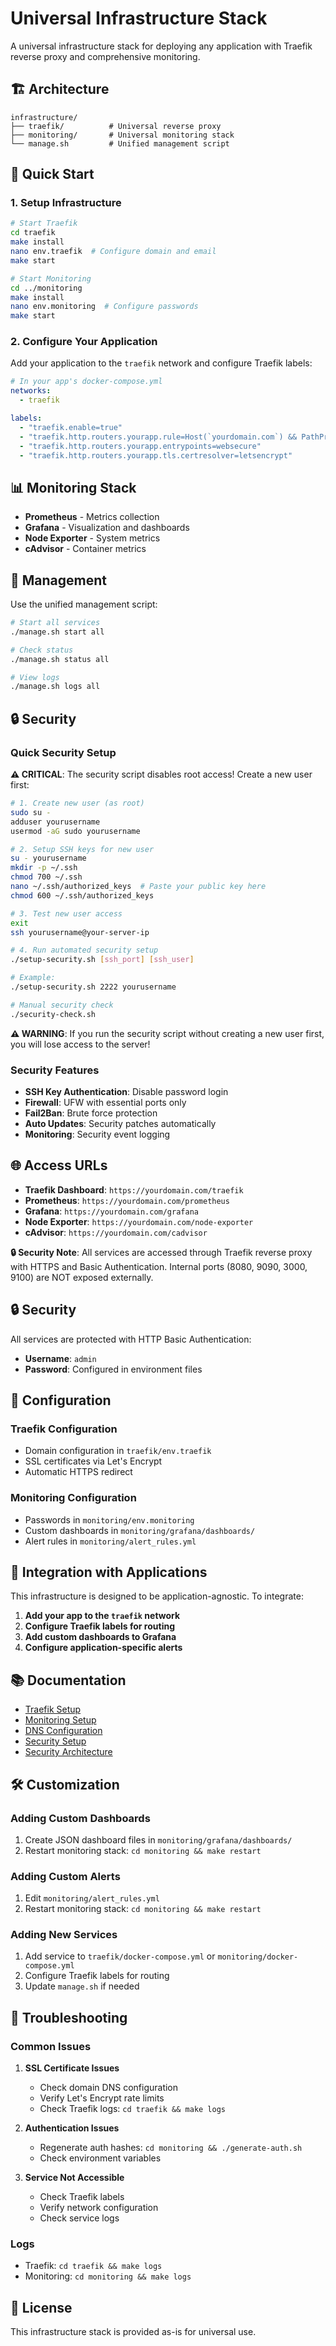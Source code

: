 # Universal Infrastructure Stack

A universal infrastructure stack for deploying any application with Traefik reverse proxy and comprehensive monitoring.

## 🏗️ Architecture

```
infrastructure/
├── traefik/          # Universal reverse proxy
├── monitoring/       # Universal monitoring stack
└── manage.sh         # Unified management script
```

## 🚀 Quick Start

### 1. Setup Infrastructure

```bash
# Start Traefik
cd traefik
make install
nano env.traefik  # Configure domain and email
make start

# Start Monitoring
cd ../monitoring
make install
nano env.monitoring  # Configure passwords
make start
```

### 2. Configure Your Application

Add your application to the `traefik` network and configure Traefik labels:

```yaml
# In your app's docker-compose.yml
networks:
  - traefik

labels:
  - "traefik.enable=true"
  - "traefik.http.routers.yourapp.rule=Host(`yourdomain.com`) && PathPrefix(`/api`)"
  - "traefik.http.routers.yourapp.entrypoints=websecure"
  - "traefik.http.routers.yourapp.tls.certresolver=letsencrypt"
```

## 📊 Monitoring Stack

- **Prometheus** - Metrics collection
- **Grafana** - Visualization and dashboards
- **Node Exporter** - System metrics
- **cAdvisor** - Container metrics

## 🔧 Management

Use the unified management script:

```bash
# Start all services
./manage.sh start all

# Check status
./manage.sh status all

# View logs
./manage.sh logs all
```

## 🔒 Security

### Quick Security Setup

**⚠️ CRITICAL**: The security script disables root access! Create a new user first:

```bash
# 1. Create new user (as root)
sudo su -
adduser yourusername
usermod -aG sudo yourusername

# 2. Setup SSH keys for new user
su - yourusername
mkdir -p ~/.ssh
chmod 700 ~/.ssh
nano ~/.ssh/authorized_keys  # Paste your public key here
chmod 600 ~/.ssh/authorized_keys

# 3. Test new user access
exit
ssh yourusername@your-server-ip

# 4. Run automated security setup
./setup-security.sh [ssh_port] [ssh_user]

# Example:
./setup-security.sh 2222 yourusername

# Manual security check
./security-check.sh
```

**⚠️ WARNING**: If you run the security script without creating a new user first, you will lose access to the server!

### Security Features

- **SSH Key Authentication**: Disable password login
- **Firewall**: UFW with essential ports only
- **Fail2Ban**: Brute force protection
- **Auto Updates**: Security patches automatically
- **Monitoring**: Security event logging

## 🌐 Access URLs

- **Traefik Dashboard**: `https://yourdomain.com/traefik`
- **Prometheus**: `https://yourdomain.com/prometheus`
- **Grafana**: `https://yourdomain.com/grafana`
- **Node Exporter**: `https://yourdomain.com/node-exporter`
- **cAdvisor**: `https://yourdomain.com/cadvisor`

**🔒 Security Note**: All services are accessed through Traefik reverse proxy with HTTPS and Basic Authentication. Internal ports (8080, 9090, 3000, 9100) are NOT exposed externally.

## 🔒 Security

All services are protected with HTTP Basic Authentication:
- **Username**: `admin`
- **Password**: Configured in environment files

## 📝 Configuration

### Traefik Configuration
- Domain configuration in `traefik/env.traefik`
- SSL certificates via Let's Encrypt
- Automatic HTTPS redirect

### Monitoring Configuration
- Passwords in `monitoring/env.monitoring`
- Custom dashboards in `monitoring/grafana/dashboards/`
- Alert rules in `monitoring/alert_rules.yml`

## 🔄 Integration with Applications

This infrastructure is designed to be application-agnostic. To integrate:

1. **Add your app to the `traefik` network**
2. **Configure Traefik labels for routing**
3. **Add custom dashboards to Grafana**
4. **Configure application-specific alerts**

## 📚 Documentation

- [Traefik Setup](traefik/README.md)
- [Monitoring Setup](monitoring/README.md)
- [DNS Configuration](DNS_SETUP.md)
- [Security Setup](SECURITY.md)
- [Security Architecture](SECURITY_ARCHITECTURE.md)

## 🛠️ Customization

### Adding Custom Dashboards
1. Create JSON dashboard files in `monitoring/grafana/dashboards/`
2. Restart monitoring stack: `cd monitoring && make restart`

### Adding Custom Alerts
1. Edit `monitoring/alert_rules.yml`
2. Restart monitoring stack: `cd monitoring && make restart`

### Adding New Services
1. Add service to `traefik/docker-compose.yml` or `monitoring/docker-compose.yml`
2. Configure Traefik labels for routing
3. Update `manage.sh` if needed

## 🚨 Troubleshooting

### Common Issues

1. **SSL Certificate Issues**
   - Check domain DNS configuration
   - Verify Let's Encrypt rate limits
   - Check Traefik logs: `cd traefik && make logs`

2. **Authentication Issues**
   - Regenerate auth hashes: `cd monitoring && ./generate-auth.sh`
   - Check environment variables

3. **Service Not Accessible**
   - Check Traefik labels
   - Verify network configuration
   - Check service logs

### Logs
- Traefik: `cd traefik && make logs`
- Monitoring: `cd monitoring && make logs`

## 📄 License

This infrastructure stack is provided as-is for universal use.